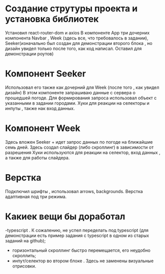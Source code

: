 # Cоздание струтуры проекта и установка библиотек
Установил react-router-dom и axios
В компоненте App три дочерних компонента Navbar , Week (здесь все, что требовалось в задании), Seeker(изначально был создан для демонстрации второго блока , но дизайн увидел только после того, как код написал. Оставил для демонстрации роутов)

# Компонент Seeker 
Использовал его также как дочерний для Week (после того , как увидел дизайн)
В этом компоненте запрашиваю данные с сервера о прошедшей погоде.
Для формирования запроса использовал объект с указанными в задании городами. Хуки для реакции на селекторы и инпуты , также нак вход данных.

# Компонент Week
Здесь вложен Seeker +  идет запрос данных по погоде на ближайшие семь дней. 
Здесь создал слайдер (либо скроллинг) в зависимости от разрешения
Хуки используются для реакции на селектор, вход данных , а также для работы слайдера.

# Верстка
Подключил шрифты , использовал arrows, backgrounds.
Верстка адаптивная под три режима.

# Какиек вещи бы доработал
 -typescript . К сожалению, не успел переделать под typescript (для демонстрации  есть пример задания с typescript в одном из старых заданий на github);
- горизонтальный скроллинг быстро перемещается, его неудобно скроллить;
- инпут/селектор во втором блоке . Здесь не заменены визуальные отрисовки.

